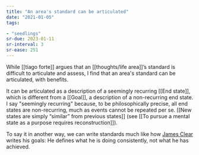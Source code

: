 ```yaml
---
title: "An area's standard can be articulated"
date: "2021-01-05"
tags:

- "seedlings"
sr-due: 2023-01-11
sr-interval: 3
sr-ease: 251
---
```


While [[tiago forte]] argues that an [[thoughts/life area]]’s standard is difficult to articulate and assess, I find that an area's standard can be articulated, with benefits.

It can be articulated as a description of a seemingly recurring [[End state]], which is different from a [[Goal]], a description of a non-recurring end state. I say "seemingly recurring" because, to be philosophically precise, all end states are non-recurring, much as events cannot be repeated per se. [[New states are simply “similar” from previous states]] (see [[To pursue a mental state as a purpose requires reconstruction]]).

To say it in another way, we can write standards much like how [James Clear](craftdocs://open?blockId=A0914B11-A194-472A-9116-E349DEA7B254&spaceId=63534923-d6b9-bddc-93d1-c854ccf112a8) writes his goals: He defines what he is doing consistently, not what he has achieved.

